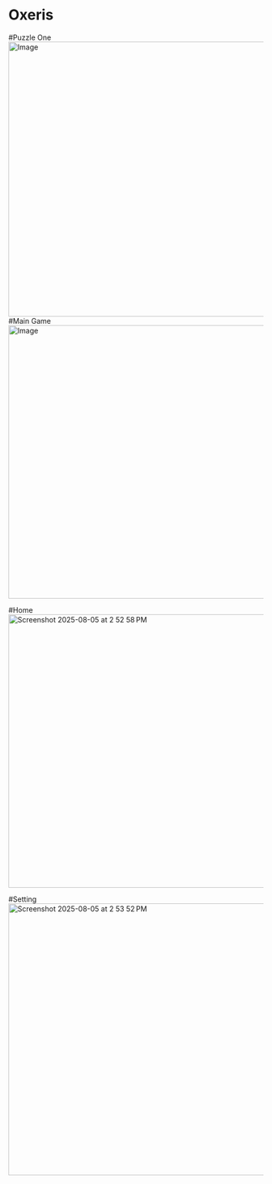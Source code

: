 # Oxeris
#Puzzle One
<img width="918" height="542" alt="Image" src="https://github.com/user-attachments/assets/b5f554a8-6500-4fd8-9cff-af144e596764" />
#Main Game 
<img width="916" height="539" alt="Image" src="https://github.com/user-attachments/assets/1cc865f3-3578-48f7-ae4f-3ff8d5cfcfee" />

#Home
<img width="914" height="539" alt="Screenshot 2025-08-05 at 2 52 58 PM" src="https://github.com/user-attachments/assets/b6cabecb-edfd-4aea-a130-0f9cabc47cdb" />

#Setting
<img width="917" height="536" alt="Screenshot 2025-08-05 at 2 53 52 PM" src="https://github.com/user-attachments/assets/5bc87d19-cf5d-48b5-ae27-fea5bb0b93e5" />
